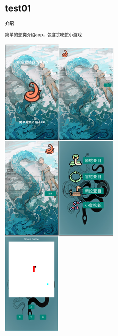 # test01

#### 介绍
简单的蛇类介绍app，包含贪吃蛇小游戏
###
![01](images/01.png)
![02](images/02.png)
![03](images/03.png)
![04](images/04.png)
![05](images/05.png)
